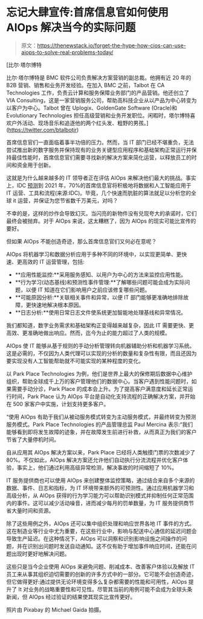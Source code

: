 # 忘记大肆宣传:首席信息官如何使用 AIOps 解决当今的实际问题

> 原文：<https://thenewstack.io/forget-the-hype-how-cios-can-use-aiops-to-solve-real-problems-today/>

[](https://twitter.com/btalbotjr)

 [比尔·塔尔博特

比尔·塔尔博特是 BMC 软件公司负责解决方案营销的副总裁。他拥有近 20 年的 B2B 营销、销售和业务开发经验。在加入 BMC 之前，Talbot 在 CA Technologies 工作，负责云计算和服务保障业务部门的产品营销。他还创立了 VIA Consulting，这是一家营销服务公司，帮助高科技企业从以产品为中心转变为以客户为中心。Talbot 曾在 Uplogix、GoldenGate Software (Oracle)和 Evolutionary Technologies 担任高级营销和业务开发职位。闲暇时，塔尔博特喜欢户外活动、现场音乐和追逐他的两个红头发、粗野的男孩。](https://twitter.com/btalbotjr) [](https://twitter.com/btalbotjr)

首席信息官们一直面临着事半功倍的压力。然而，当 IT 部门已经不堪重负，无法尝试推出新的数字服务并保持现有的业务关键型应用程序和基础架构正常运行并保持最佳性能时，首席信息官们需要寻找新的解决方案来简化运营，以释放员工的时间和资金用于创新。

这就是为什么越来越多的 IT 领导者正在评估 AIOps 来解决他们最大的挑战。事实上，IDC [预测](https://www.businesswire.com/news/home/20181031005201/en/IDC-Reveals-Worldwide-CIO-Agenda-2019-Predictions)到 2021 年，70%的首席信息官将积极地将数据和人工智能应用于 IT 运营、工具和流程(来源:IDC)。毕竟，几个快速而肮脏的算法就足以分析您的全球 it 运营，并保证为您节省数千万美元，对吗？

不幸的是，这样的炒作会导致幻灭。当闪亮的新物件没有兑现夸大的承诺时，它们最终会被抛弃。对于 AIOps 来说，这太糟糕了，因为 AIOps 的现实可能比宣传的要好。

但如果 AIOps 不能创造奇迹，那么首席信息官们又何必在意呢？

AIOps 将机器学习和数据分析应用于多种不同的环境中，以实现更简单、更快速、更高效的 IT 运营管理，包括:

*   **应用性能监控:**采用服务感知、以用户为中心的方法来监控应用性能。
*   **行为学习(动态基线)和预测性事件管理:**了解哪些问题可能会成为实际问题，以便 IT 知道在它们影响用户之前应该修复哪些问题。
*   **可能原因分析:**关联相关事件和异常，以便 IT 部门能够更准确地排除故障，更快速地解决根本原因。
*   **日志分析:**使用日常日志文件使系统更加智能地处理基线和异常情况。

我们都知道，数字业务需求和基础架构正变得越来越复杂，因此 IT 需要更快、更高效、更准确地做出响应。然而，迄今为止的能力超过了人类的规模。

AIOps 使 IT 能够从基于规则的手动分析管理转向机器辅助分析和机器学习系统。这是必需的，不仅因为人类代理可以实现的分析的数量和复杂性有限，而且还因为要实现没有人工智能帮助就不可能实现的某种程度的变化。

以 Park Place Technologies 为例，他们是世界上最大的保修期后数据中心维护组织，帮助全球成千上万的客户管理他们的数据中心。当客户遇到性能问题时，如果需要手动分诊，Park Place 的成本会上升。为了提高客户满意度和延长正常运行时间，Park Place 认为 AIOps 平台是自动化支持流程的正确解决方案，并开始在 500 家客户中实施，计划支持更多客户。

“使用 AIOps 有助于我们从被动服务模式转变为主动服务模式，并最终转变为预测服务模式。Park Place Technologies 的产品管理总监 Paul Mercina 表示:“我们能够看到即将发生故障的迹象，并在故障发生前进行补救，从而真正为我们的客户节省了大量停机时间。

自从应用其 AIOps 解决方案以来，Park Place 已经将人类触摸门票的次数减少了 80%。不仅如此，AIOps 解决方案还允许他们自动执行分流流程并优化客户体验，事实上，他们通过利用高级异常检测，解决事故的时间缩短了 10%。

IT 服务提供商也可以使用 AIOps 来创建整体监控策略，通过结合来自多个来源的数据、事件、日志和指标，为 IT 环境带来额外的可预测性。通过应用机器学习和高级分析，从 AIOps 获得的行为学习能力可以帮助识别模式并抑制任何正常范围内的事件。这可以减少活动噪音，进而减少每月的罚单数量，为 IT 服务提供商节省大量时间和资源。

除了这些用例之外，AIOps 还可以集中组织处理和响应世界各地 IT 事件的方式。这在制造业等行业中尤为重要，在这些行业中，影响与配送中心通信的延迟问题会导致生产延迟。在这种情况下，AIOps 可以洞察和识别影响设施之间操作的问题，并在识别出问题时发送自动通知。这不仅有助于增加事件响应时间，还能在问题出现时更好地解决问题。

这些只是当今企业使用 AIOps 来避免问题、削减成本、改善客户体验以及解放 IT 员工来从事其组织迫切需要的创新的许多方式中的一部分。它可能不会创造奇迹，但它做得更好:通过提供无论环境变得多么复杂都需要的性能和可用性，AIOps 提升了 It 对业务的战略重要性和可见性。尽管其当前的用例可能不会成为全球头条新闻，但 AIOps 经过验证的结果使其现实比宣传更好。

照片由 Pixabay 的 Michael Gaida 拍摄。

<svg xmlns:xlink="http://www.w3.org/1999/xlink" viewBox="0 0 68 31" version="1.1"><title>Group</title> <desc>Created with Sketch.</desc></svg>